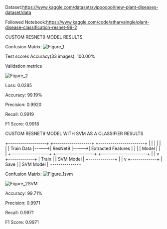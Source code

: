 Dataset:https://www.kaggle.com/datasets/vipoooool/new-plant-diseases-dataset/data

Followed Notebook:https://www.kaggle.com/code/atharvaingle/plant-disease-classification-resnet-99-2

CUSTOM RESNET9 MODEL RESULTS

Confusion Matrix:
![Figure_1](https://github.com/user-attachments/assets/30f954d2-9d7b-4c30-8677-f5da2ad714dd)


Test scores Accuracy(33 images): 100.00%

Validation metrics

![Figure_2](https://github.com/user-attachments/assets/cfb31138-90e0-4946-81cd-a7a5ddcf697d)

Loss: 0.0285

Accuracy: 99.19%

Precision: 0.9920

Recall: 0.9919

F1 Score: 0.9918

CUSTOM RESNET9 MODEL WITH SVM AS A CLASSIFIER RESULTS

+-------------------+      +-------------------+      +-----------------------+
|                   |      |                   |      |                       |
|    Train Data     |----->|    ResNet9        |----->|  Extracted Features   |
|                   |      |    Model          |      |                       |
+-------------------+      +-------------------+      +-----------------------+
                                                              |
                                                              |
                                                              v
                                                        +-------------+
                                                        |   Train      |
                                                        |   SVM Model  |
                                                        +-------------+
                                                              |
                                                              |
                                                              v
                                                        +-------------+
                                                        |    Save      |
                                                        |    SVM Model |
                                                        +-------------+

Confusion Matrix:
![Figure_1svm](https://github.com/user-attachments/assets/2a2b2c44-5677-430a-8da0-e296d6f2f812)

![Figure_2SVM](https://github.com/user-attachments/assets/4649579f-ea63-435e-a6f0-77e641d162cd)

Accuracy: 99.71%

Precision: 0.9971

Recall: 0.9971

F1 Score: 0.9971


